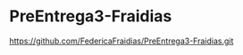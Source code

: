 # PreEntrega3-Fraidias
[https://github.com/FedericaFraidias/PreEntrega3-Fraidias.git ](https://federicafraidias.github.io/PreEntrega3-Fraidias/index.html)

